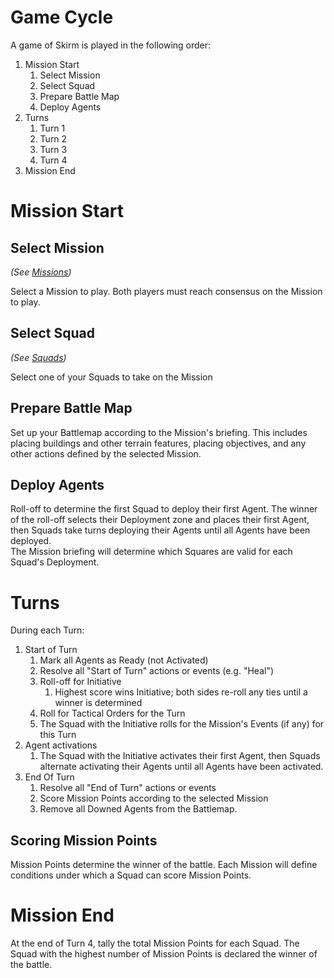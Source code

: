 # Game Cycle

A game of Skirm is played in the following order:

1. Mission Start
    1. Select Mission
    1. Select Squad
    1. Prepare Battle Map
    1. Deploy Agents
1. Turns
    1. Turn 1
    1. Turn 2
    1. Turn 3
    1. Turn 4
1. Mission End

# Mission Start

## Select Mission

*(See [Missions](../../2.Missions))*

Select a Mission to play. Both players must reach consensus on the Mission to play.

## Select Squad

*(See [Squads](../../3.Squads))*

Select one of your Squads to take on the Mission

## Prepare Battle Map

Set up your Battlemap according to the Mission's briefing. This includes placing buildings and other terrain features, placing objectives, and any other actions defined by the selected Mission.

## Deploy Agents

Roll-off to determine the first Squad to deploy their first Agent. The winner of the roll-off selects their Deployment zone and places their first Agent, then Squads take turns deploying their Agents until all Agents have been deployed.  
The Mission briefing will determine which Squares are valid for each Squad's Deployment.

# Turns

During each Turn:
1. Start of Turn
    1. Mark all Agents as Ready (not Activated)
    1. Resolve all "Start of Turn" actions or events (e.g. "Heal")
    1. Roll-off for Initiative
        1. Highest score wins Initiative; both sides re-roll any ties until a winner is determined
    1. Roll for Tactical Orders for the Turn
    1. The Squad with the Initiative rolls for the Mission's Events (if any) for this Turn
1. Agent activations
    1. The Squad with the Initiative activates their first Agent, then Squads alternate activating their Agents until all Agents have been activated.
1. End Of Turn
    1. Resolve all "End of Turn" actions or events
    1. Score Mission Points according to the selected Mission
    1. Remove all Downed Agents from the Battlemap.

## Scoring Mission Points

Mission Points determine the winner of the battle. Each Mission will define conditions under which a Squad can score Mission Points.  

# Mission End

At the end of Turn 4, tally the total Mission Points for each Squad. The Squad with the highest number of Mission Points is declared the winner of the battle.
